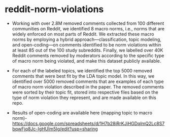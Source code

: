 # reddit-norm-violations
* Working with over 2.8M removed comments collected from 100 different communities on Reddit, we identified 8 macro norms, i.e., norms that are widely enforced on most parts of Reddit. We extracted these macro norms by employing a hybrid approach—classification, topic modeling, and open-coding—on comments identified to be norm violations within at least 85 out of the 100 study subreddits. Finally, we labelled over 40K Reddit comments removed by moderators according to the specific type of macro norm being violated, and make this dataset publicly available.

* For each of the labeled topics, we identified the top 5000 removed comments that were best fit by the LDA topic model. In this way, we identified over 5000 removed comments that are examples of each type of macro norm violation described in the paper. The removed comments were sorted by their topic fit, stored into respective files based on the type of norm violation they represent, and are made available on this repo.

* Results of open-coding are available here (mapping topic to macro norm)- https://docs.google.com/spreadsheets/d/1H7b28iRrKJiHGDqlmQ2Lc8S7bqwFjq8Jc-IgHUIm5Ig/edit?usp=sharing

